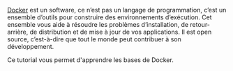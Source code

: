 [Docker](https://www.docker.com/) est un software, ce n’est pas un langage de programmation, 
c’est un ensemble d’outils pour construire des environnements d’exécution.
Cet ensemble vous aide à résoudre les problèmes d’installation, de retour-arrière, 
de distribution et de mise à jour de vos applications.
Il est open source, c’est-à-dire que tout le monde peut contribuer à son développement.

Ce tutorial vous permet d'apprendre les bases de Docker. 
